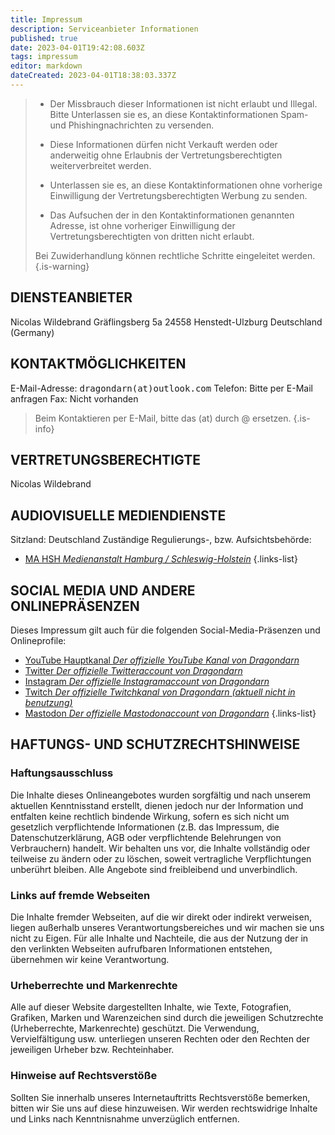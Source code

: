 ```yaml
---
title: Impressum
description: Serviceanbieter Informationen
published: true
date: 2023-04-01T19:42:08.603Z
tags: impressum
editor: markdown
dateCreated: 2023-04-01T18:38:03.337Z
---
```


> - Der Missbrauch dieser Informationen ist nicht erlaubt und Illegal. Bitte Unterlassen sie es, an diese Kontaktinformationen Spam- und Phishingnachrichten zu versenden.
> 
> - Diese Informationen dürfen nicht Verkauft werden oder anderweitig ohne Erlaubnis der Vertretungsberechtigten weiterverbreitet werden.
>
> - Unterlassen sie es, an diese Kontaktinformationen ohne vorherige Einwilligung der Vertretungsberechtigten Werbung zu senden.
> 
> - Das Aufsuchen der in den Kontaktinformationen genannten Adresse, ist ohne vorheriger Einwilligung der Vertretungsberechtigten von dritten nicht erlaubt.
> 
> Bei Zuwiderhandlung können rechtliche Schritte eingeleitet werden.
{.is-warning}

## DIENSTEANBIETER
Nicolas Wildebrand
Gräflingsberg 5a
24558 Henstedt-Ulzburg
Deutschland (Germany)

## KONTAKTMÖGLICHKEITEN
E-Mail-Adresse: <kbd>dragondarn(at)outlook.com</kbd>
Telefon: Bitte per E-Mail anfragen
Fax: Nicht vorhanden

> Beim Kontaktieren per E-Mail, bitte das (at) durch @ ersetzen.
{.is-info}

## VERTRETUNGSBERECHTIGTE
Nicolas Wildebrand

## AUDIOVISUELLE MEDIENDIENSTE
Sitzland: Deutschland
Zuständige Regulierungs-, bzw. Aufsichtsbehörde:
- [MA HSH *Medienanstalt Hamburg / Schleswig-Holstein*](https://www.ma-hsh.de/)
{.links-list}

## SOCIAL MEDIA UND ANDERE ONLINEPRÄSENZEN
Dieses Impressum gilt auch für die folgenden Social-Media-Präsenzen und Onlineprofile:
- [YouTube Hauptkanal *Der offizielle YouTube Kanal von Dragondarn*](https://www.youtube.com/@DragondarnDE)
- [Twitter *Der offizielle Twitteraccount von Dragondarn*](https://twitter.com/Dragondarn)
- [Instagram *Der offizielle Instagramaccount von Dragondarn*](https://www.instagram.com/dragondarn1768/)
- [Twitch *Der offizielle Twitchkanal von Dragondarn (aktuell nicht in benutzung)*](https://www.twitch.tv/dragondarn)
- [Mastodon *Der offizielle Mastodonaccount von Dragondarn*](https://mastodon.social/@dragondarn)
{.links-list}

## HAFTUNGS- UND SCHUTZRECHTSHINWEISE

### Haftungsausschluss
Die Inhalte dieses Onlineangebotes wurden sorgfältig und nach unserem aktuellen Kenntnisstand erstellt, dienen jedoch nur der Information und entfalten keine rechtlich bindende Wirkung, sofern es sich nicht um gesetzlich verpflichtende Informationen (z.B. das Impressum, die Datenschutzerklärung, AGB oder verpflichtende Belehrungen von Verbrauchern) handelt. Wir behalten uns vor, die Inhalte vollständig oder teilweise zu ändern oder zu löschen, soweit vertragliche Verpflichtungen unberührt bleiben. Alle Angebote sind freibleibend und unverbindlich.

### Links auf fremde Webseiten
Die Inhalte fremder Webseiten, auf die wir direkt oder indirekt verweisen, liegen außerhalb unseres Verantwortungsbereiches und wir machen sie uns nicht zu Eigen. Für alle Inhalte und Nachteile, die aus der Nutzung der in den verlinkten Webseiten aufrufbaren Informationen entstehen, übernehmen wir keine Verantwortung.

### Urheberrechte und Markenrechte
Alle auf dieser Website dargestellten Inhalte, wie Texte, Fotografien, Grafiken, Marken und Warenzeichen sind durch die jeweiligen Schutzrechte (Urheberrechte, Markenrechte) geschützt. Die Verwendung, Vervielfältigung usw. unterliegen unseren Rechten oder den Rechten der jeweiligen Urheber bzw. Rechteinhaber.

### Hinweise auf Rechtsverstöße
Sollten Sie innerhalb unseres Internetauftritts Rechtsverstöße bemerken, bitten wir Sie uns auf diese hinzuweisen. Wir werden rechtswidrige Inhalte und Links nach Kenntnisnahme unverzüglich entfernen.